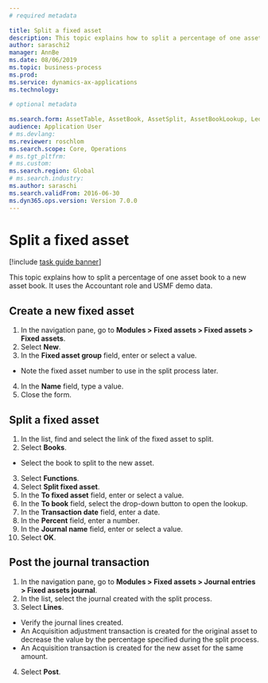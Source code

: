 ```yaml
--- 
# required metadata 
 
title: Split a fixed asset
description: This topic explains how to split a percentage of one asset book to a new asset book. 
author: saraschi2
manager: AnnBe 
ms.date: 08/06/2019
ms.topic: business-process 
ms.prod:  
ms.service: dynamics-ax-applications 
ms.technology:  
 
# optional metadata 
 
ms.search.form: AssetTable, AssetBook, AssetSplit, AssetBookLookup, LedgerJournalTable, LedgerJournalTransAsset   
audience: Application User 
# ms.devlang:  
ms.reviewer: roschlom
ms.search.scope: Core, Operations 
# ms.tgt_pltfrm:  
# ms.custom:  
ms.search.region: Global
# ms.search.industry: 
ms.author: saraschi
ms.search.validFrom: 2016-06-30 
ms.dyn365.ops.version: Version 7.0.0 
---
```

# Split a fixed asset

[!include [task guide banner](../../includes/task-guide-banner.md)]

This topic explains how to split a percentage of one asset book to a new asset book. It uses the Accountant role and USMF demo data.


## Create a new fixed asset
1. In the navigation pane, go to **Modules > Fixed assets > Fixed assets > Fixed assets**.
2. Select **New**.
3. In the **Fixed asset group** field, enter or select a value.
- Note the fixed asset number to use in the split process later.  
4. In the **Name** field, type a value.
5. Close the form.

## Split a fixed asset
1. In the list, find and select the link of the fixed asset to split.
2. Select **Books**.
- Select the book to split to the new asset.  
3. Select **Functions**.
4. Select **Split fixed asset**.
5. In the **To fixed asset** field, enter or select a value.
6. In the **To book** field, select the drop-down button to open the lookup.
7. In the **Transaction date** field, enter a date.
8. In the **Percent** field, enter a number.
9. In the **Journal name** field, enter or select a value.
10. Select **OK**.

## Post the journal transaction
1. In the navigation pane, go to **Modules > Fixed assets > Journal entries > Fixed assets journal**.
2. In the list, select the journal created with the split process.
3. Select **Lines**.
- Verify the journal lines created.  
- An Acquisition adjustment transaction is created for the original asset to decrease the value by the percentage specified during the split process.  
- An Acquisition transaction is created for the new asset for the same amount.  
4. Select **Post**.

